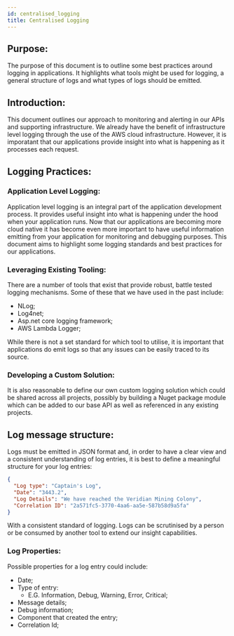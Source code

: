 ```yaml
---
id: centralised_logging
title: Centralised Logging
---
```


## Purpose:
The purpose of this document is to outline some best practices around logging in applications.  It highlights what tools might be used for logging, a general structure of logs and what types of logs should be emitted.
## Introduction:

This document outlines our approach to monitoring and alerting in our APIs and supporting infrastructure.  We already have the benefit of infrastructure level logging through the use of the AWS cloud infrastructure.  However, it is imporatant that our applications provide insight into what is happening as it processes each request.
## Logging Practices:

### Application Level Logging:

Application level logging is an integral part of the application development process.  It provides useful insight into what is happening under the hood when your application runs.  Now that our applications are becoming more cloud native it has become even more important to have useful information emitting from your application for monitoring and debugging purposes.  This document aims to highlight some logging standards and best practices for our applications.

### Leveraging Existing Tooling:

There are a number of tools that exist that provide robust, battle tested logging mechanisms.  Some of these that we have used in the past include:

- NLog;
- Log4net;
- Asp.net core logging framework;
- AWS Lambda Logger;

While there is not a set standard for which tool to utilise, it is important that applications do emit logs so that any issues can be easily traced to its source.
### Developing a Custom Solution:

It is also reasonable to define our own custom logging solution which could be shared across all projects, possibly by building a Nuget package module which can be added to our base API as well as referenced in any existing projects.
## Log message structure:

Logs must be emitted in JSON format and, in order to have a clear view and a consistent understanding of log entries, it is best to define a meaningful structure for your log entries:

```json
{
  "Log type": "Captain's Log",
  "Date": "3443.2",
  "Log Details": "We have reached the Veridian Mining Colony",
  "Correlation ID": "2a571fc5-3770-4aa6-aa5e-587b58d9a5fa"
}
```

With a consistent standard of logging.  Logs can be scrutinised by a person or be consumed by another tool to extend our insight capabilities.
### Log Properties:
Possible properties for a log entry could include:

- Date;
- Type of entry:
  * E.G. Information, Debug, Warning, Error, Critical;
- Message details;
- Debug information;
- Component that created the entry;
- Correlation Id;

